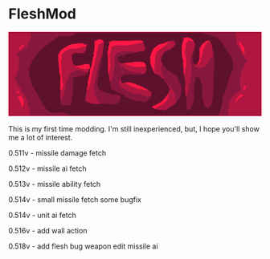 # FleshMod
![logo](https://github.com/FallingDice/flesh-mod/blob/master/logo.png)

This is my first time modding. I'm still inexperienced, but, I hope you'll show me a lot of interest.

0.511v - missile damage fetch

0.512v - missile ai fetch

0.513v - missile ability fetch

0.514v - small missile fetch
some bugfix

0.514v - unit ai fetch

0.516v - add wall action

0.518v - add flesh bug weapon
edit missile ai